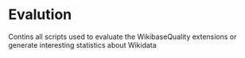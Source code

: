 # Evalution
Contins all scripts used to evaluate the WikibaseQuality extensions or generate interesting statistics about Wikidata
